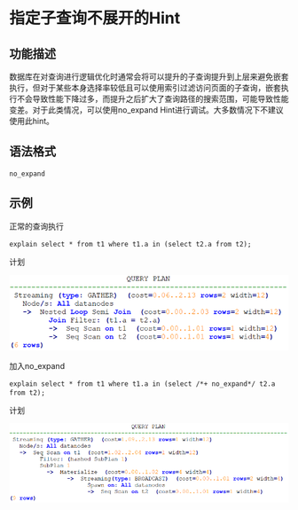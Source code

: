 # 指定子查询不展开的Hint<a name="ZH-CN_TOPIC_0000001143320483"></a>

## 功能描述<a name="section290819468377"></a>

数据库在对查询进行逻辑优化时通常会将可以提升的子查询提升到上层来避免嵌套执行，但对于某些本身选择率较低且可以使用索引过滤访问页面的子查询，嵌套执行不会导致性能下降过多，而提升之后扩大了查询路径的搜索范围，可能导致性能变差。对于此类情况，可以使用no\_expand Hint进行调试。大多数情况下不建议使用此hint。

## 语法格式<a name="section530131664410"></a>

```
no_expand
```

## 示例<a name="section175581239572"></a>

正常的查询执行

```
explain select * from t1 where t1.a in (select t2.a from t2);
```

计划

![](figures/zh-cn_image_0000001144259139.png)

加入no\_expand

```
explain select * from t1 where t1.a in (select /*+ no_expand*/ t2.a from t2);
```

计划

![](figures/zh-cn_image_0000001143979187.png)

